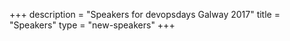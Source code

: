 +++
description = "Speakers for devopsdays Galway 2017"
title = "Speakers"
type = "new-speakers"
+++